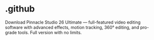 # .github
Download Pinnacle Studio 26 Ultimate — full-featured video editing software with advanced effects, motion tracking, 360° editing, and pro-grade tools. Full version with no limits.
